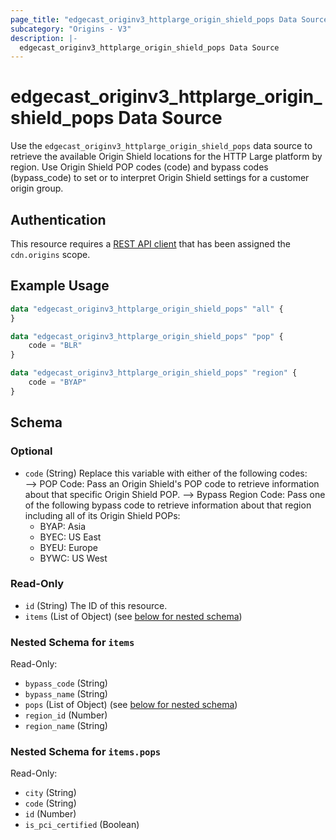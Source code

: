 ```yaml
---
page_title: "edgecast_originv3_httplarge_origin_shield_pops Data Source"
subcategory: "Origins - V3"
description: |-
  edgecast_originv3_httplarge_origin_shield_pops Data Source
---
```


# edgecast_originv3_httplarge_origin_shield_pops Data Source

Use the `edgecast_originv3_httplarge_origin_shield_pops` data source to retrieve the available Origin Shield locations for the HTTP Large platform by region. Use Origin Shield POP codes (code) and bypass codes (bypass_code) to set or to interpret Origin Shield settings for a customer origin group.

## Authentication

This resource requires a [REST API client](../guides/authentication#rest-api-oauth-20-client-credentials) that has been assigned the `cdn.origins` scope.

## Example Usage

```terraform
data "edgecast_originv3_httplarge_origin_shield_pops" "all" {
}

data "edgecast_originv3_httplarge_origin_shield_pops" "pop" {
    code = "BLR"
}

data "edgecast_originv3_httplarge_origin_shield_pops" "region" {
    code = "BYAP"
}
```

<!-- schema generated by tfplugindocs -->
## Schema

### Optional

- `code` (String) Replace this variable with either of the following codes:  
 --> POP Code: Pass an Origin Shield's POP code to retrieve information about that specific Origin Shield POP. 
 --> Bypass Region Code: Pass one of the following bypass code to retrieve information about that region including all of its Origin Shield POPs: 
     - BYAP: Asia 
     - BYEC: US East 
     - BYEU: Europe 
     - BYWC: US West

### Read-Only

- `id` (String) The ID of this resource.
- `items` (List of Object) (see [below for nested schema](#nestedatt--items))

<a id="nestedatt--items"></a>
### Nested Schema for `items`

Read-Only:

- `bypass_code` (String)
- `bypass_name` (String)
- `pops` (List of Object) (see [below for nested schema](#nestedobjatt--items--pops))
- `region_id` (Number)
- `region_name` (String)

<a id="nestedobjatt--items--pops"></a>
### Nested Schema for `items.pops`

Read-Only:

- `city` (String)
- `code` (String)
- `id` (Number)
- `is_pci_certified` (Boolean)
